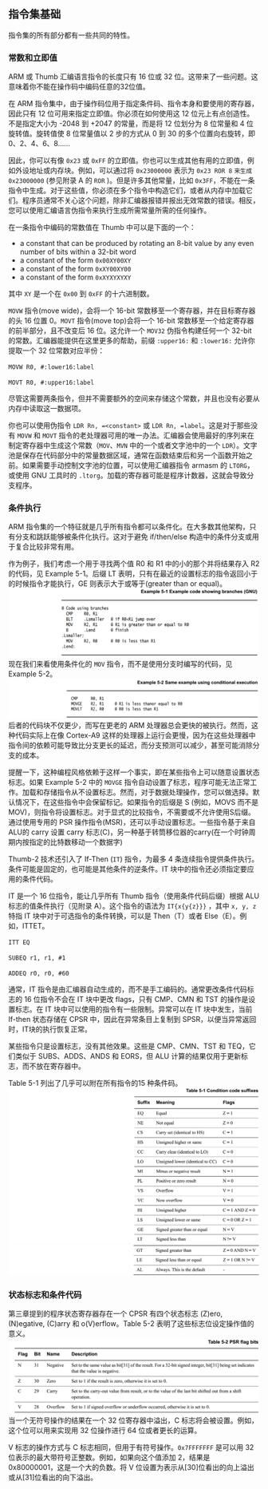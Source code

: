 ## 指令集基础

指令集的所有部分都有一些共同的特性。

### 常数和立即值

ARM 或 Thumb 汇编语言指令的长度只有 16 位或 32 位。这带来了一些问题。这意味着你不能在操作码中编码任意的32位值。

在 ARM 指令集中，由于操作码位用于指定条件码、指令本身和要使用的寄存器，因此只有 12 位可用来指定立即值。你必须在如何使用这 12 位元上有点创造性。不是指定大小为 -2048 到 +2047 的常量，而是将 12 位划分为 8 位常量和 4 位旋转值。旋转值使 8 位常量值以 2 步的方式从 0 到 30 的多个位置向右旋转，即 0、2、4、6、8……

因此，你可以有像 `0x23` 或 `0xFF` 的立即值。你也可以生成其他有用的立即值，例如外设地址或内存块。例如，可以通过将 `0x23000000` 表示为 `0x23 ROR 8` `来生成 0x23000000` \(参见附录 A 的 `ROR` \)。但是许多其他常量，比如 `0x3FF`，不能在一条指令中生成。对于这些值，你必须在多个指令中构造它们，或者从内存中加载它们。程序员通常不关心这个问题，除非汇编器报错并报出无效常数的错误。相反，您可以使用汇编语言伪指令来执行生成所需常量所需的任何操作。

在一条指令中编码的常数值在 Thumb 中可以是下面的一个：

* a constant that can be produced by rotating an 8-bit value by any even number of bits
   within a 32-bit word
* a constant of the form `0x00XY00XY`
* a constant of the form `0xXY00XY00`
* a constant of the form `0xXYXYXYXY`

其中 `XY` 是一个在 `0x00` 到 `0xFF` 的十六进制数。

`MOVW` 指令\(move wide\)，会将一个 16-bit 常数移至一个寄存器，并在目标寄存器的头 16 位置 0。`MOVT` 指令\(move top\)会将一个 16-bit 常数移至一个给定寄存器的前半部分，且不改变后 16 位。这允许一个 `MOV32` 伪指令构建任何一个 32-bit 的常数。汇编器能提供在这里更多的帮助，前缀 `:upper16:` 和 `:lower16:` 允许你提取一个 32 位常数对应半份：

`MOVW R0, #:lower16:label`

`MOVT R0, #:upper16:label`

尽管这需要两条指令，但并不需要额外的空间来存储这个常数，并且也没有必要从内存中读取这一数据项。

你也可以使用伪指令 `LDR Rn, =<constant>` 或 `LDR Rn, =label`。这是对于那些没有 `MOVW` 和 `MOVT` 指令的老处理器可用的唯一办法。汇编器会使用最好的序列来在制定寄存器中生成这个常数（`MOV`、`MVN` 中的一个或者文字池中的一个 `LDR`）。文字池是保存在代码部分中的常量数据区域，通常在函数结束后和另一个函数开始之前。如果需要手动控制文字池的位置，可以使用汇编器指令 armasm 的 `LTORG`，或使用 GNU 工具时的 `.ltorg`。加载的寄存器可能是程序计数器，这就会导致分支程序。

### 条件执行

ARM 指令集的一个特征就是几乎所有指令都可以条件化。在大多数其他架构，只有分支和跳跃能够被条件化执行。这对于避免 if/then/else 构造中的条件分支或用于复合比较非常有用。

作为例子，我们考虑一个用于寻找两个值 R0 和 R1 中的小的那个并将结果存入 R2 的代码，见 Example 5-1。后缀 LT 表明，只有在最近的设置标志的指令返回小于的时候指令才能执行，GE 则表示大于或等于\(greater than or equal\)。![](/assets/example5-1.png)现在我们来看使用条件化的 `MOV` 指令，而不是使用分支时编写的代码，见 Example 5-2。![](/assets/example5-2.png)后者的代码块不仅更少，而写在更老的 ARM 处理器总会更快的被执行。然而，这种代码实际上在像 Cortex-A9 这样的处理器上运行会更慢，因为在这些处理器中指令间的依赖可能导致比分支更长的延迟，而分支预测可以减少，甚至可能消除分支的成本。

提醒一下，这种编程风格依赖于这样一个事实，即在某些指令上可以随意设置状态标志。如果 Example 5-2 中的 `MOVGE` 指令自动设置了标志，程序可能无法正常工作。加载和存储指令从不设置标志。然而，对于数据处理操作，您可以做选择。默认情况下，在这些指令中会保留标记。如果指令的后缀是 S \(例如，MOVS 而不是 MOV\)，则指令将设置标志。对于显式的比较指令，不需要或不允许使用S后缀。通过使用专用的 PSR 操作指令\(MSR\)，还可以手动设置标志。一些指令基于来自ALU的 carry 设置 carry 标志\(C\)，另一种基于转筒移位器的carry\(在一个时钟周期内按指定的比特数移动一个数据字\)

Thumb-2 技术还引入了 If-Then \(`IT`\) 指令，为最多 4 条连续指令提供条件执行。条件可能是固定的，也可能是其他条件的逆条件。IT 块中的指令还必须指定要应用的条件代码。

IT 是一个 16 位指令，能让几乎所有 Thumb 指令（使用条件代码后缀）根据 ALU 标志的值条件执行（见附录 A）。这个指令的语法为 `IT{x{y{z}}}` ，其中 `x, y, z` 特指 IT 块中对于可选指令的条件转换，可以是 Then（T）或者 Else（E）。例如，ITTET。

`ITT EQ`

`SUBEQ r1, r1, #1`

`ADDEQ r0, r0, #60`

通常，IT 指令是由汇编器自动生成的，而不是手工编码的。通常更改条件代码标志的 16 位指令不会在 IT 块中更改 flags，只有 CMP、CMN 和 TST 的操作是设置标志。在 IT 块中可以使用的指令有一些限制。异常可以在 IT 块中发生，当前 If-then 状态存储在 CPSR 中，因此在异常条目上复制到 SPSR，以便当异常返回时，IT块的执行恢复正常。

某些指令只是设置标志，没有其他效果。这些是 CMP、CMN、TST 和 TEQ，它们类似于 SUBS、ADDS、ANDS 和 EORS，但 ALU 计算的结果仅用于更新标志，而不放在寄存器中。

Table 5-1 列出了几乎可以附在所有指令的15 种条件码。![](/assets/table5-1.png)![](/assets/table5-1%28continued%29.png)

### 状态标志和条件代码

第三章提到的程序状态寄存器存在一个 CPSR 有四个状态标志  \(Z\)ero, \(N\)egative, \(C\)arry 和 o\(V\)erflow。Table 5-2 表明了这些标志位设定操作值的意义。![](/assets/table5-2.png)当一个无符号操作的结果在一个 32 位寄存器中溢出，C 标志将会被设置。例如，这个位可以用来实现用 32 位操作进行 64 位或者更长的运算。

V 标志的操作方式与 C 标志相同，但用于有符号操作。`0x7FFFFFFF` 是可以用 32 位表示的最大带符号正整数。例如，如果向这个值添加 2，结果是 0x80000001，这是一个大的负数。将 V 位设置为表示从\[30\]位看出的向上溢出或从\[31\]位看出的向下溢出。

